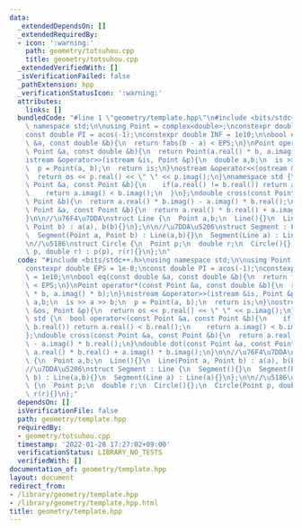 ```yaml
---
data:
  _extendedDependsOn: []
  _extendedRequiredBy:
  - icon: ':warning:'
    path: geometry/totsuhou.cpp
    title: geometry/totsuhou.cpp
  _extendedVerifiedWith: []
  _isVerificationFailed: false
  _pathExtension: hpp
  _verificationStatusIcon: ':warning:'
  attributes:
    links: []
  bundledCode: "#line 1 \"geometry/template.hpp\"\n#include <bits/stdc++.h>\nusing\
    \ namespace std;\n\nusing Point = complex<double>;\nconstexpr double EPS = 1e-8;\n\
    const double PI = acos(-1);\nconstexpr double INF = 1e10;\n\nbool eq(const double\
    \ &a, const double &b){\n  return fabs(b - a) < EPS;\n}\nPoint operator*(const\
    \ Point &a, const double &b){\n  return Point(a.real() * b, a.imag() * b);\n}\n\
    istream &operator>>(istream &is, Point &p){\n  double a,b;\n  is >> a >> b;\n\
    \  p = Point(a, b);\n  return is;\n}\nostream &operator<<(ostream &os, Point &p){\n\
    \  return os << p.real() << \" \" << p.imag();\n}\nnamespace std {\n  bool operator<(const\
    \ Point &a, const Point &b){\n    if(a.real() != b.real()) return a.real() < b.real();\n\
    \    return a.imag() < b.imag();\n  }\n};\ndouble cross(const Point &a, const\
    \ Point &b){\n  return a.real() * b.imag() - a.imag() * b.real();\n}\ndouble dot(const\
    \ Point &a, const Point &b){\n  return a.real() * b.real() + a.imag() * b.imag();\n\
    }\n\n//\u76F4\u7DDA\nstruct Line {\n  Point a,b;\n  Line(){}\n  Line(Point a,\
    \ Point b) : a(a), b(b){}\n};\n\n//\u7DDA\u5206\nstruct Segment : Line {\n  Segment(){}\n\
    \  Segment(Point a, Point b) : Line(a,b){}\n  Segment(Line a) : Line(a){}\n};\n\
    \n//\u5186\nstruct Circle {\n  Point p;\n  double r;\n  Circle(){};\n  Circle(Point\
    \ p, double r) : p(p), r(r){}\n};\n"
  code: "#include <bits/stdc++.h>\nusing namespace std;\n\nusing Point = complex<double>;\n\
    constexpr double EPS = 1e-8;\nconst double PI = acos(-1);\nconstexpr double INF\
    \ = 1e10;\n\nbool eq(const double &a, const double &b){\n  return fabs(b - a)\
    \ < EPS;\n}\nPoint operator*(const Point &a, const double &b){\n  return Point(a.real()\
    \ * b, a.imag() * b);\n}\nistream &operator>>(istream &is, Point &p){\n  double\
    \ a,b;\n  is >> a >> b;\n  p = Point(a, b);\n  return is;\n}\nostream &operator<<(ostream\
    \ &os, Point &p){\n  return os << p.real() << \" \" << p.imag();\n}\nnamespace\
    \ std {\n  bool operator<(const Point &a, const Point &b){\n    if(a.real() !=\
    \ b.real()) return a.real() < b.real();\n    return a.imag() < b.imag();\n  }\n\
    };\ndouble cross(const Point &a, const Point &b){\n  return a.real() * b.imag()\
    \ - a.imag() * b.real();\n}\ndouble dot(const Point &a, const Point &b){\n  return\
    \ a.real() * b.real() + a.imag() * b.imag();\n}\n\n//\u76F4\u7DDA\nstruct Line\
    \ {\n  Point a,b;\n  Line(){}\n  Line(Point a, Point b) : a(a), b(b){}\n};\n\n\
    //\u7DDA\u5206\nstruct Segment : Line {\n  Segment(){}\n  Segment(Point a, Point\
    \ b) : Line(a,b){}\n  Segment(Line a) : Line(a){}\n};\n\n//\u5186\nstruct Circle\
    \ {\n  Point p;\n  double r;\n  Circle(){};\n  Circle(Point p, double r) : p(p),\
    \ r(r){}\n};"
  dependsOn: []
  isVerificationFile: false
  path: geometry/template.hpp
  requiredBy:
  - geometry/totsuhou.cpp
  timestamp: '2022-01-28 17:27:02+09:00'
  verificationStatus: LIBRARY_NO_TESTS
  verifiedWith: []
documentation_of: geometry/template.hpp
layout: document
redirect_from:
- /library/geometry/template.hpp
- /library/geometry/template.hpp.html
title: geometry/template.hpp
---
```

